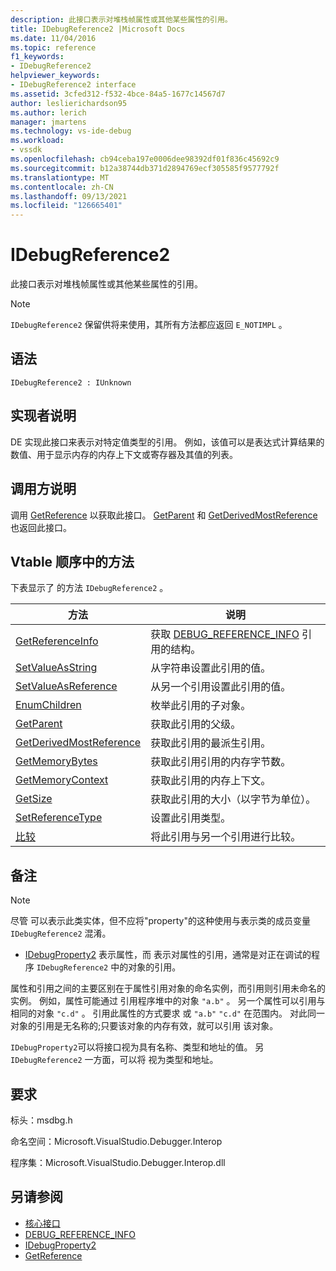 ```yaml
---
description: 此接口表示对堆栈帧属性或其他某些属性的引用。
title: IDebugReference2 |Microsoft Docs
ms.date: 11/04/2016
ms.topic: reference
f1_keywords:
- IDebugReference2
helpviewer_keywords:
- IDebugReference2 interface
ms.assetid: 3cfed312-f532-4bce-84a5-1677c14567d7
author: leslierichardson95
ms.author: lerich
manager: jmartens
ms.technology: vs-ide-debug
ms.workload:
- vssdk
ms.openlocfilehash: cb94ceba197e0006dee98392df01f836c45692c9
ms.sourcegitcommit: b12a38744db371d2894769ecf305585f9577792f
ms.translationtype: MT
ms.contentlocale: zh-CN
ms.lasthandoff: 09/13/2021
ms.locfileid: "126665401"
---
```

# <a name="idebugreference2"></a>IDebugReference2
此接口表示对堆栈帧属性或其他某些属性的引用。

> [!NOTE]
> `IDebugReference2` 保留供将来使用，其所有方法都应返回 `E_NOTIMPL` 。

## <a name="syntax"></a>语法

```
IDebugReference2 : IUnknown
```

## <a name="notes-for-implementers"></a>实现者说明
 DE 实现此接口来表示对特定值类型的引用。 例如，该值可以是表达式计算结果的数值、用于显示内存的内存上下文或寄存器及其值的列表。

## <a name="notes-for-callers"></a>调用方说明
 调用 [GetReference](../../../extensibility/debugger/reference/idebugproperty2-getreference.md) 以获取此接口。 [GetParent](../../../extensibility/debugger/reference/idebugreference2-getparent.md) 和 [GetDerivedMostReference](../../../extensibility/debugger/reference/idebugreference2-getderivedmostreference.md) 也返回此接口。

## <a name="methods-in-vtable-order"></a>Vtable 顺序中的方法
 下表显示了 的方法 `IDebugReference2` 。

|方法|说明|
|------------|-----------------|
|[GetReferenceInfo](../../../extensibility/debugger/reference/idebugreference2-getreferenceinfo.md)|获取 [DEBUG_REFERENCE_INFO](../../../extensibility/debugger/reference/debug-reference-info.md) 引用的结构。|
|[SetValueAsString](../../../extensibility/debugger/reference/idebugreference2-setvalueasstring.md)|从字符串设置此引用的值。|
|[SetValueAsReference](../../../extensibility/debugger/reference/idebugreference2-setvalueasreference.md)|从另一个引用设置此引用的值。|
|[EnumChildren](../../../extensibility/debugger/reference/idebugreference2-enumchildren.md)|枚举此引用的子对象。|
|[GetParent](../../../extensibility/debugger/reference/idebugreference2-getparent.md)|获取此引用的父级。|
|[GetDerivedMostReference](../../../extensibility/debugger/reference/idebugreference2-getderivedmostreference.md)|获取此引用的最派生引用。|
|[GetMemoryBytes](../../../extensibility/debugger/reference/idebugreference2-getmemorybytes.md)|获取此引用引用的内存字节数。|
|[GetMemoryContext](../../../extensibility/debugger/reference/idebugreference2-getmemorycontext.md)|获取此引用的内存上下文。|
|[GetSize](../../../extensibility/debugger/reference/idebugreference2-getsize.md)|获取此引用的大小（以字节为单位）。|
|[SetReferenceType](../../../extensibility/debugger/reference/idebugreference2-setreferencetype.md)|设置此引用类型。|
|[比较](../../../extensibility/debugger/reference/idebugreference2-compare.md)|将此引用与另一个引用进行比较。|

## <a name="remarks"></a>备注

> [!NOTE]
> 尽管 可以表示此类实体，但不应将"property"的这种使用与表示类的成员变量 `IDebugReference2` 混淆。

- [IDebugProperty2](../../../extensibility/debugger/reference/idebugproperty2.md) 表示属性，而 表示对属性的引用，通常是对正在调试的程序 `IDebugReference2` 中的对象的引用。

 属性和引用之间的主要区别在于属性引用对象的命名实例，而引用则引用未命名的实例。 例如，属性可能通过 引用程序堆中的对象 `"a.b"` 。 另一个属性可以引用与 相同的对象 `"c.d"` 。 引用此属性的方式要求 或 `"a.b"` `"c.d"` 在范围内。 对此同一对象的引用是无名称的;只要该对象的内存有效，就可以引用 该对象。

 `IDebugProperty2`可以将接口视为具有名称、类型和地址的值。 另 `IDebugReference2` 一方面，可以将 视为类型和地址。

## <a name="requirements"></a>要求
 标头：msdbg.h

 命名空间：Microsoft.VisualStudio.Debugger.Interop

 程序集：Microsoft.VisualStudio.Debugger.Interop.dll

## <a name="see-also"></a>另请参阅
- [核心接口](../../../extensibility/debugger/reference/core-interfaces.md)
- [DEBUG_REFERENCE_INFO](../../../extensibility/debugger/reference/debug-reference-info.md)
- [IDebugProperty2](../../../extensibility/debugger/reference/idebugproperty2.md)
- [GetReference](../../../extensibility/debugger/reference/idebugproperty2-getreference.md)
